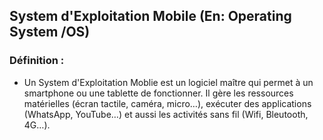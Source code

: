 ## System d'Exploitation Mobile (En: Operating System /OS)
### Définition :
- Un System d'Exploitation Moblie est un logiciel maître qui permet à un smartphone ou une tablette de fonctionner.
Il gère les ressources matérielles (écran tactile, caméra, micro…), exécuter des applications (WhatsApp, YouTube…) et aussi les activités sans fil (Wifi, Bleutooth, 4G…).

